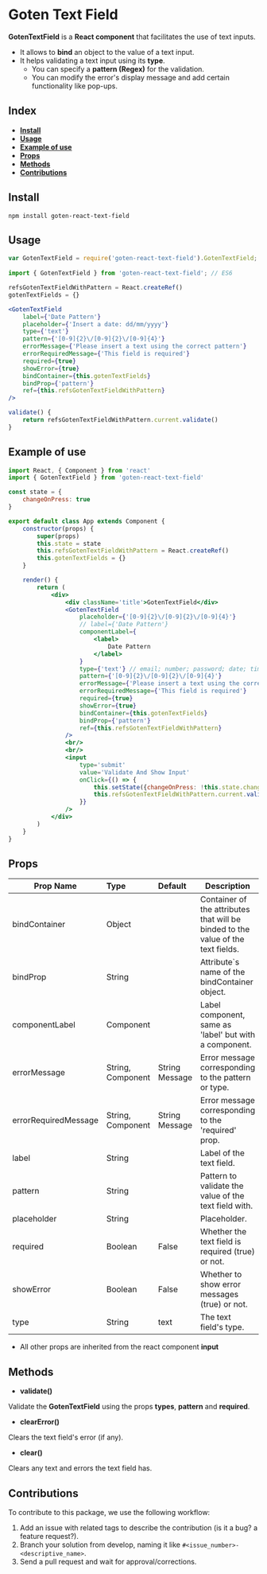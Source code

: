 # Goten Text Field

**GotenTextField** is a **React component** that facilitates the use of text inputs.
- It allows to **bind** an object to the value of a text input.
- It helps validating a text input using its **type**.
    - You can specify a **pattern (Regex)** for the validation.
    - You can modify the error's display message and add certain functionality like pop-ups.

## Index

- [**Install**](#install)
- [**Usage**](#usage)
- [**Example of use**](#example-of-use)
- [**Props**](#props)
- [**Methods**](#methods)
- [**Contributions**](#contributions)

## Install

```npm install goten-react-text-field```

## Usage

``` jsx
var GotenTextField = require('goten-react-text-field').GotenTextField; // ES5
 
import { GotenTextField } from 'goten-react-text-field'; // ES6

refsGotenTextFieldWithPattern = React.createRef()
gotenTextFields = {}

<GotenTextField
    label={'Date Pattern'}
    placeholder={'Insert a date: dd/mm/yyyy'}
    type={'text'}
    pattern={'[0-9]{2}\/[0-9]{2}\/[0-9]{4}'}
    errorMessage={'Please insert a text using the correct pattern'}
    errorRequiredMessage={'This field is required'}
    required={true}
    showError={true}
    bindContainer={this.gotenTextFields}
    bindProp={'pattern'}
    ref={this.refsGotenTextFieldWithPattern}
/>

validate() {
    return refsGotenTextFieldWithPattern.current.validate()
}
```

## Example of use

``` jsx
import React, { Component } from 'react'
import { GotenTextField } from 'goten-react-text-field'

const state = {
    changeOnPress: true
}

export default class App extends Component {
    constructor(props) {
        super(props)
        this.state = state
        this.refsGotenTextFieldWithPattern = React.createRef()
        this.gotenTextFields = {}
    }

    render() {
        return (
            <div>
                <div className='title'>GotenTextField</div>
                <GotenTextField
                    placeholder={'[0-9]{2}\/[0-9]{2}\/[0-9]{4}'}
                    // label={'Date Pattern'}
                    componentLabel={
                        <label>
                            Date Pattern
                        </label>
                    }
                    type={'text'} // email; number; password; date; time; url
                    pattern={'[0-9]{2}\/[0-9]{2}\/[0-9]{4}'}
                    errorMessage={'Please insert a text using the correct pattern'}
                    errorRequiredMessage={'This field is required'}
                    required={true}
                    showError={true}
                    bindContainer={this.gotenTextFields}
                    bindProp={'pattern'}
                    ref={this.refsGotenTextFieldWithPattern}
                />  
                <br/>
                <br/>
                <input
                    type='submit'
                    value='Validate And Show Input'
                    onClick={() => {
                        this.setState({changeOnPress: !this.state.changeOnPress})
                        this.refsGotenTextFieldWithPattern.current.validate()
                    }}
                />
            </div>
        )
    }
}
```

## Props

| Prop Name            | Type          | Default          | Description  |
| ---------------------|:------------- | :--------------- | -------------|
| bindContainer        | Object        |                  | Container of the attributes that will be binded to the value of the text fields. |
| bindProp             | String        |                  | Attribute`s name of the bindContainer object. |
| componentLabel       | Component     |                  | Label component, same as 'label' but with a component. |
| errorMessage         | String, Component | String Message   | Error message corresponding to the pattern or type. |
| errorRequiredMessage | String, Component | String Message   | Error message corresponding to the 'required' prop. |
| label                | String        |                  | Label of the text field. |
| pattern              | String        |                  | Pattern to validate the value of the text field with. |
| placeholder          | String        |                  | Placeholder. |
| required  | Boolean       | False            | Whether the text field is required (true) or not.|
| showError            | Boolean       | False            | Whether to show error messages (true) or not. |
| type                 | String        | text             | The text field's type. |

- All other props are inherited from the react component **input**

## Methods

- **validate()**

Validate the **GotenTextField** using the props **types**, **pattern** and **required**.

- **clearError()**

Clears the text field's error (if any).

- **clear()**

Clears any text and errors the text field has.

## Contributions

To contribute to this package, we use the following workflow:
1. Add an issue with related tags to describe the contribution (is it a bug? a feature request?).
2. Branch your solution from develop, naming it like ```#<issue_number>-<descriptive_name>```.
3. Send a pull request and wait for approval/corrections.
